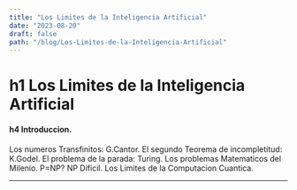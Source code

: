 ```yaml
---
title: "Los Limites de la Inteligencia Artificial"
date: "2023-08-20"
draft: false
path: "/blog/Los-Limites-de-la-Inteligencia-Artificial"
---
```


# h1 Los Limites de la Inteligencia Artificial
#### h4 Introduccion.
Los numeros Transfinitos: G.Cantor.
El segundo Teorema de incompletitud: K.Godel.
El problema de la parada: Turing.
Los problemas Matematicos del Milenio.
P=NP?
NP Dificil.
Los Limites de la Computacion Cuantica.

---






